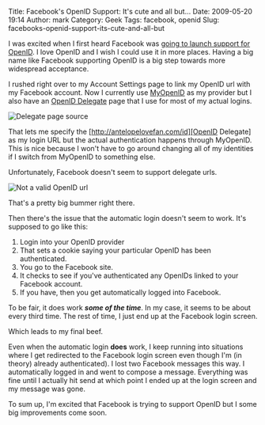 Title: Facebook's OpenID Support:  It's cute and all but...
Date: 2009-05-20 19:14
Author: mark
Category: Geek
Tags: facebook, openid
Slug: facebooks-openid-support-its-cute-and-all-but

I was excited when I first heard Facebook was [going to launch support
for OpenID][]. I love OpenID and I wish I could use it in more places.
Having a big name like Facebook supporting OpenID is a big step towards
more widespread acceptance.

I rushed right over to my Account Settings page to link my OpenID url
with my Facebook account. Now I currently use [MyOpenID][] as my
provider but I also have an [OpenID Delegate][] page that I use for most
of my actual logins.

![Delegate page source][]

That lets me specify the [http://antelopelovefan.com/id][OpenID
Delegate] as my login URL but the actual authentication happens through
MyOpenID. This is nice because I won't have to go around changing all of
my identities if I switch from MyOpenID to something else.

Unfortunately, Facebook doesn't seem to support delegate urls.

![Not a valid OpenID url][]

That's a pretty big bummer right there.

Then there's the issue that the automatic login doesn't seem to work.
It's supposed to go like this:

1.  Login into your OpenID provider
2.  That sets a cookie saying your particular OpenID has been
    authenticated.
3.  You go to the Facebook site.
4.  It checks to see if you've authenticated any OpenIDs linked to your
    Facebook account.
5.  If you have, then you get automatically logged into Facebook.

</p>

To be fair, it does work ***some of the time***. In my case, it seems to
be about every third time. The rest of time, I just end up at the
Facebook login screen.

Which leads to my final beef.

Even when the automatic login **does** work, I keep running into
situations where I get redirected to the Facebook login screen even
though I'm (in theory) already authenticated). I lost two Facebook
messages this way. I automatically logged in and went to compose a
message. Everything was fine until I actually hit send at which point I
ended up at the login screen and my message was gone.

To sum up, I'm excited that Facebook is trying to support OpenID but I
some big improvements come soon.

  [going to launch support for OpenID]: http://arstechnica.com/web/news/2009/05/facebook-launches-support-for-openid-logins.ars
  [MyOpenID]: https://www.myopenid.com/
  [OpenID Delegate]: http://antelopelovefan.com/id
  [Delegate page source]: http://farm4.static.flickr.com/3344/3548187379_48c077663f_o.jpg
  [Not a valid OpenID url]: http://farm4.static.flickr.com/3551/3549028576_a8d44ca1ef_o.png
